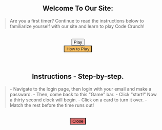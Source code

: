 <style>
    #howto-popup{
        text-align: center;
    }

    #how-to-text{
        text-align: left;
    }

    .play-container{
        text-align: center;
    }

    .howto-container{
        text-align: center;
    }

    #closing-gamestart{
        background-color: rgb(223, 109, 109);
    }

    #howto-button{
        background-color: #FCC05F;
        color: rgb(43, 41, 41);
    }
</style>

<div class="play-container">
    <h2>Welcome To Our Site:</h2>
    <blockquote id = "how-to-text">Are you a first timer? Continue to read the instructions below to familiarize yourself with our site and learn to play Code Crunch!</blockquote>
    <br><button type="submit" class="howto-button" onclick="initBoard()">Play</button>
</div>

<div class="howto-container">
    <button type="submit" id="howto-button" onclick="openPopup1()">How to Play</button>
    <div class="howto-popup" id="howto-popup">
        <br><br><h2>Instructions - Step-by-step.</h2>
        <blockquote id = "how-to-text">
            - Navigate to the login page, then login with your email and make a passward. 
            - Then, come back to this "Game" bar.
            - Click "start!" Now a thirty second clock will begin. 
            - Click on a card to turn it over.
            - Match the rest before the time runs out!
        </blockquote>
        <br><button type="button" id="closing-gamestart" onclick="closePopup1()">Close</button>
    </div>
